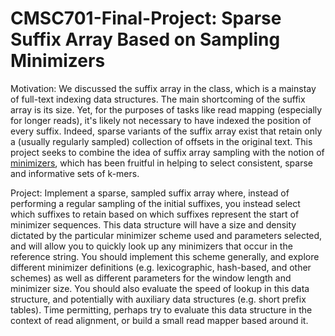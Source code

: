 # CMSC701-Final-Project: Sparse Suffix Array Based on Sampling Minimizers

Motivation: We discussed the suffix array in the class, which is a mainstay of full-text indexing data structures. The main shortcoming of the suffix array is its size. Yet, for the purposes of tasks like read mapping (especially for longer reads), it's likely not necessary to have indexed the position of every suffix. Indeed, sparse variants of the suffix array exist that retain only a (usually regularly sampled) collection of offsets in the original text. This project seeks to combine the idea of suffix array sampling with the notion of [minimizers](https://academic.oup.com/bioinformatics/article/20/18/3363/202143), which has been fruitful in helping to select consistent, sparse and informative sets of k-mers.

Project: Implement a sparse, sampled suffix array where, instead of performing a regular sampling of the initial suffixes, you instead select which suffixes to retain based on which suffixes represent the start of minimizer sequences. This data structure will have a size and density dictated by the particular minimizer scheme used and parameters selected, and will allow you to quickly look up any minimizers that occur in the reference string. You should implement this scheme generally, and explore different minimizer definitions (e.g. lexicographic, hash-based, and other schemes) as well as different parameters for the window length and minimizer size. You should also evaluate the speed of lookup in this data structure, and potentially with auxiliary data structures (e.g. short prefix tables). Time permitting, perhaps try to evaluate this data structure in the context of read alignment, or build a small read mapper based around it.
